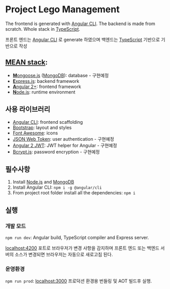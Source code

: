 # Project Lego Management


The frontend is generated with [Angular CLI](https://github.com/angular/angular-cli). The backend is made from scratch. Whole stack in [TypeScript](https://www.typescriptlang.org).

프론트 엔드는 [Angular CLI](https://github.com/angular/angular-cli) 로 generate 하였으며 백엔드는 [TypeScript](https://www.typescriptlang.org) 기반으로 기반으로 작성

## [MEAN stack](https://en.wikipedia.org/wiki/MEAN_(software_bundle)):
* [**M**ongoose.js](http://www.mongoosejs.com) ([MongoDB](https://www.mongodb.com)): database - 구현예정
* [**E**xpress.js](http://expressjs.com): backend framework
* [**A**ngular 2+](https://angular.io): frontend framework
* [**N**ode.js](https://nodejs.org): runtime environment

## 사용 라이브러리
* [Angular CLI](https://cli.angular.io): frontend scaffolding
* [Bootstrap](http://www.getbootstrap.com): layout and styles
* [Font Awesome](http://fontawesome.io): icons
* [JSON Web Token](https://jwt.io): user authentication - 구현예정
* [Angular 2 JWT](https://github.com/auth0/angular2-jwt): JWT helper for Angular - 구현예정
* [Bcrypt.js](https://github.com/dcodeIO/bcrypt.js): password encryption - 구현예정

## 필수사항
1. Install [Node.js](https://nodejs.org) and [MongoDB](https://www.mongodb.com)
2. Install Angular CLI: `npm i -g @angular/cli`
3. From project root folder install all the dependencies: `npm i`

## 실행 
### 개발 모드
`npm run dev`: Angular build, TypeScript compiler and Express server.

[localhost:4200](http://localhost:4200) 포트로 브라우저가 변경 사항을 감지하며 프론트 엔드 또는 백엔드 서버의 소스가 변경되면 브라우저는 자동으로 새로고침 된다.

### 운영환경
`npm run prod`: [localhost:3000](http://localhost:3000) 프로덕션 환경용 번들링 및 AOT 빌드후 실행.
